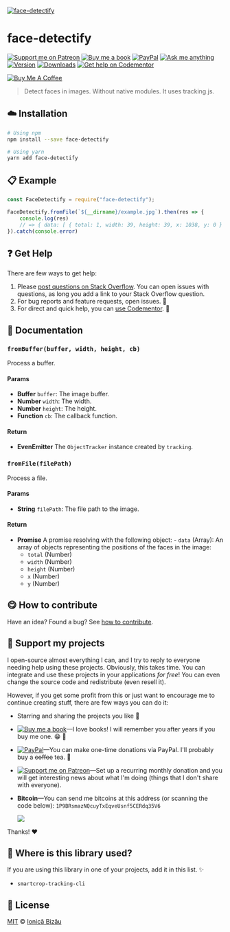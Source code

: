 <!-- Please do not edit this file. Edit the `blah` field in the `package.json` instead. If in doubt, open an issue. -->








[![face-detectify](https://i.imgur.com/o7pVHIv.png)](#)











# face-detectify

 [![Support me on Patreon][badge_patreon]][patreon] [![Buy me a book][badge_amazon]][amazon] [![PayPal][badge_paypal_donate]][paypal-donations] [![Ask me anything](https://img.shields.io/badge/ask%20me-anything-1abc9c.svg)](https://github.com/IonicaBizau/ama) [![Version](https://img.shields.io/npm/v/face-detectify.svg)](https://www.npmjs.com/package/face-detectify) [![Downloads](https://img.shields.io/npm/dt/face-detectify.svg)](https://www.npmjs.com/package/face-detectify) [![Get help on Codementor](https://cdn.codementor.io/badges/get_help_github.svg)](https://www.codementor.io/@johnnyb?utm_source=github&utm_medium=button&utm_term=johnnyb&utm_campaign=github)

<a href="https://www.buymeacoffee.com/H96WwChMy" target="_blank"><img src="https://www.buymeacoffee.com/assets/img/custom_images/yellow_img.png" alt="Buy Me A Coffee"></a>







> Detect faces in images. Without native modules. It uses tracking.js.

















## :cloud: Installation

```sh
# Using npm
npm install --save face-detectify

# Using yarn
yarn add face-detectify
```













## :clipboard: Example



```js
const FaceDetectify = require("face-detectify");

FaceDetectify.fromFile(`${__dirname}/example.jpg`).then(res => {
    console.log(res)
    // => { data: [ { total: 1, width: 39, height: 39, x: 1038, y: 0 } ] }
}).catch(console.error)
```












## :question: Get Help

There are few ways to get help:



 1. Please [post questions on Stack Overflow](https://stackoverflow.com/questions/ask). You can open issues with questions, as long you add a link to your Stack Overflow question.
 2. For bug reports and feature requests, open issues. :bug:
 3. For direct and quick help, you can [use Codementor](https://www.codementor.io/johnnyb). :rocket:







## :memo: Documentation


### `fromBuffer(buffer, width, height, cb)`
Process a buffer.

#### Params

- **Buffer** `buffer`: The image buffer.
- **Number** `width`: The width.
- **Number** `height`: The height.
- **Function** `cb`: The callback function.

#### Return
- **EvenEmitter** The `ObjectTracker` instance created by `tracking`.

### `fromFile(filePath)`
Process a file.

#### Params

- **String** `filePath`: The file path to the image.

#### Return
- **Promise** A promise resolving with the following object:    - `data` (Array): An array of objects representing the positions of the faces in the image:
     - `total` (Number)
     - `width` (Number)
     - `height` (Number)
     - `x` (Number)
     - `y` (Number)














## :yum: How to contribute
Have an idea? Found a bug? See [how to contribute][contributing].


## :sparkling_heart: Support my projects
I open-source almost everything I can, and I try to reply to everyone needing help using these projects. Obviously,
this takes time. You can integrate and use these projects in your applications *for free*! You can even change the source code and redistribute (even resell it).

However, if you get some profit from this or just want to encourage me to continue creating stuff, there are few ways you can do it:


 - Starring and sharing the projects you like :rocket:
 - [![Buy me a book][badge_amazon]][amazon]—I love books! I will remember you after years if you buy me one. :grin: :book:
 - [![PayPal][badge_paypal]][paypal-donations]—You can make one-time donations via PayPal. I'll probably buy a ~~coffee~~ tea. :tea:
 - [![Support me on Patreon][badge_patreon]][patreon]—Set up a recurring monthly donation and you will get interesting news about what I'm doing (things that I don't share with everyone).
 - **Bitcoin**—You can send me bitcoins at this address (or scanning the code below): `1P9BRsmazNQcuyTxEqveUsnf5CERdq35V6`

    ![](https://i.imgur.com/z6OQI95.png)


Thanks! :heart:
















## :dizzy: Where is this library used?
If you are using this library in one of your projects, add it in this list. :sparkles:

 - `smartcrop-tracking-cli`











## :scroll: License

[MIT][license] © [Ionică Bizău][website]






[license]: /LICENSE
[website]: https://ionicabizau.net
[contributing]: /CONTRIBUTING.md
[docs]: /DOCUMENTATION.md
[badge_patreon]: https://ionicabizau.github.io/badges/patreon.svg
[badge_amazon]: https://ionicabizau.github.io/badges/amazon.svg
[badge_paypal]: https://ionicabizau.github.io/badges/paypal.svg
[badge_paypal_donate]: https://ionicabizau.github.io/badges/paypal_donate.svg
[patreon]: https://www.patreon.com/ionicabizau
[amazon]: http://amzn.eu/hRo9sIZ
[paypal-donations]: https://www.paypal.com/cgi-bin/webscr?cmd=_s-xclick&hosted_button_id=RVXDDLKKLQRJW
